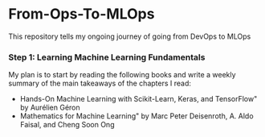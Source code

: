 # From-Ops-To-MLOps
This repository tells my ongoing journey of going from DevOps to MLOps

### Step 1: Learning Machine Learning Fundamentals
My plan is to start by reading the following books and write a weekly summary of the main takeaways of the chapters I read:
- Hands-On Machine Learning with Scikit-Learn, Keras, and TensorFlow" by Aurélien Géron
- Mathematics for Machine Learning" by Marc Peter Deisenroth, A. Aldo Faisal, and Cheng Soon Ong


